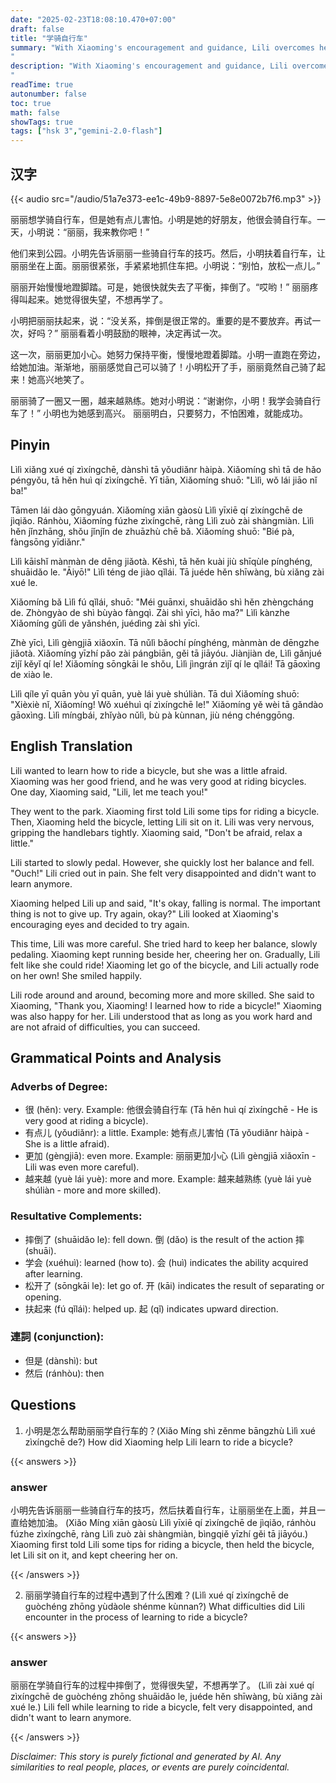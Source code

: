 ```yaml
---
date: "2025-02-23T18:08:10.470+07:00"
draft: false
title: "学骑自行车"
summary: "With Xiaoming's encouragement and guidance, Lili overcomes her fear and learns to ride a bicycle after initially struggling and falling. The story emphasizes that perseverance leads to success.
"
description: "With Xiaoming's encouragement and guidance, Lili overcomes her fear and learns to ride a bicycle after initially struggling and falling. The story emphasizes that perseverance leads to success.
"
readTime: true
autonumber: false
toc: true
math: false
showTags: true
tags: ["hsk 3","gemini-2.0-flash"]
---
```


## 汉字

{{< audio src="/audio/51a7e373-ee1c-49b9-8897-5e8e0072b7f6.mp3" >}}

丽丽想学骑自行车，但是她有点儿害怕。小明是她的好朋友，他很会骑自行车。一天，小明说：“丽丽，我来教你吧！”

他们来到公园。小明先告诉丽丽一些骑自行车的技巧。然后，小明扶着自行车，让丽丽坐在上面。丽丽很紧张，手紧紧地抓住车把。小明说：“别怕，放松一点儿。”

丽丽开始慢慢地蹬脚踏。可是，她很快就失去了平衡，摔倒了。“哎哟！” 丽丽疼得叫起来。她觉得很失望，不想再学了。

小明把丽丽扶起来，说：“没关系，摔倒是很正常的。重要的是不要放弃。再试一次，好吗？” 丽丽看着小明鼓励的眼神，决定再试一次。

这一次，丽丽更加小心。她努力保持平衡，慢慢地蹬着脚踏。小明一直跑在旁边，给她加油。渐渐地，丽丽感觉自己可以骑了！小明松开了手，丽丽竟然自己骑了起来！她高兴地笑了。

丽丽骑了一圈又一圈，越来越熟练。她对小明说：“谢谢你，小明！我学会骑自行车了！” 小明也为她感到高兴。 丽丽明白，只要努力，不怕困难，就能成功。

## Pinyin

Lìlì xiǎng xué qí zìxíngchē, dànshì tā yǒudiǎnr hàipà. Xiǎomíng shì tā de hǎo péngyǒu, tā hěn huì qí zìxíngchē. Yī tiān, Xiǎomíng shuō: "Lìlì, wǒ lái jiāo nǐ ba!"

Tāmen lái dào gōngyuán. Xiǎomíng xiān gàosù Lìlì yīxiē qí zìxíngchē de jìqiǎo. Ránhòu, Xiǎomíng fúzhe zìxíngchē, ràng Lìlì zuò zài shàngmiàn. Lìlì hěn jǐnzhāng, shǒu jǐnjǐn de zhuāzhù chē bǎ. Xiǎomíng shuō: "Bié pà, fàngsōng yīdiǎnr."

Lìlì kāishǐ mànmàn de dēng jiǎotà. Kěshì, tā hěn kuài jiù shīqùle pínghéng, shuāidǎo le. "Āiyō!" Lìlì téng de jiào qǐlái. Tā juéde hěn shīwàng, bù xiǎng zài xué le.

Xiǎomíng bǎ Lìlì fú qǐlái, shuō: "Méi guānxi, shuāidǎo shì hěn zhèngcháng de. Zhòngyào de shì bùyào fàngqì. Zài shì yīcì, hǎo ma?" Lìlì kànzhe Xiǎomíng gǔlì de yǎnshén, juédìng zài shì yīcì.

Zhè yīcì, Lìlì gèngjiā xiǎoxīn. Tā nǔlì bǎochí pínghéng, mànmàn de dēngzhe jiǎotà. Xiǎomíng yīzhí pǎo zài pángbiān, gěi tā jiāyóu. Jiànjiàn de, Lìlì gǎnjué zìjǐ kěyǐ qí le! Xiǎomíng sōngkāi le shǒu, Lìlì jìngrán zìjǐ qí le qǐlái! Tā gāoxìng de xiào le.

Lìlì qíle yī quān yòu yī quān, yuè lái yuè shúliàn. Tā duì Xiǎomíng shuō: "Xièxiè nǐ, Xiǎomíng! Wǒ xuéhuì qí zìxíngchē le!" Xiǎomíng yě wèi tā gǎndào gāoxìng. Lìlì míngbái, zhǐyào nǔlì, bù pà kùnnan, jiù néng chénggōng.

## English Translation

Lili wanted to learn how to ride a bicycle, but she was a little afraid. Xiaoming was her good friend, and he was very good at riding bicycles. One day, Xiaoming said, "Lili, let me teach you!"

They went to the park. Xiaoming first told Lili some tips for riding a bicycle. Then, Xiaoming held the bicycle, letting Lili sit on it. Lili was very nervous, gripping the handlebars tightly. Xiaoming said, "Don't be afraid, relax a little."

Lili started to slowly pedal. However, she quickly lost her balance and fell. "Ouch!" Lili cried out in pain. She felt very disappointed and didn't want to learn anymore.

Xiaoming helped Lili up and said, "It's okay, falling is normal. The important thing is not to give up. Try again, okay?" Lili looked at Xiaoming's encouraging eyes and decided to try again.

This time, Lili was more careful. She tried hard to keep her balance, slowly pedaling. Xiaoming kept running beside her, cheering her on. Gradually, Lili felt like she could ride! Xiaoming let go of the bicycle, and Lili actually rode on her own! She smiled happily.

Lili rode around and around, becoming more and more skilled. She said to Xiaoming, "Thank you, Xiaoming! I learned how to ride a bicycle!" Xiaoming was also happy for her. Lili understood that as long as you work hard and are not afraid of difficulties, you can succeed.

## Grammatical Points and Analysis

### Adverbs of Degree:

-   很 (hěn): very. Example: 他很会骑自行车 (Tā hěn huì qí zìxíngchē - He is very good at riding a bicycle).
-   有点儿 (yǒudiǎnr): a little. Example: 她有点儿害怕 (Tā yǒudiǎnr hàipà - She is a little afraid).
-   更加 (gèngjiā): even more. Example: 丽丽更加小心 (Lìlì gèngjiā xiǎoxīn - Lili was even more careful).
-   越来越 (yuè lái yuè): more and more. Example: 越来越熟练 (yuè lái yuè shúliàn - more and more skilled).

### Resultative Complements:

-   摔倒了 (shuāidǎo le): fell down. 倒 (dǎo) is the result of the action 摔 (shuāi).
-   学会 (xuéhuì): learned (how to). 会 (huì) indicates the ability acquired after learning.
-   松开了 (sōngkāi le): let go of. 开 (kāi) indicates the result of separating or opening.
-   扶起来 (fú qǐlái): helped up. 起 (qǐ) indicates upward direction.

### 連詞 (conjunction):

-  但是 (dànshì): but
-  然后 (ránhòu): then

## Questions

1.  小明是怎么帮助丽丽学自行车的？(Xiǎo Míng shì zěnme bāngzhù Lìlì xué zìxíngchē de?) How did Xiaoming help Lili learn to ride a bicycle?

{{< answers >}}

### answer
小明先告诉丽丽一些骑自行车的技巧，然后扶着自行车，让丽丽坐在上面，并且一直给她加油。
(Xiǎo Míng xiān gàosù Lìlì yīxiē qí zìxíngchē de jìqiǎo, ránhòu fúzhe zìxíngchē, ràng Lìlì zuò zài shàngmiàn, bìngqiě yīzhí gěi tā jiāyóu.)
Xiaoming first told Lili some tips for riding a bicycle, then held the bicycle, let Lili sit on it, and kept cheering her on.

{{< /answers >}}

2.  丽丽学骑自行车的过程中遇到了什么困难？(Lìlì xué qí zìxíngchē de guòchéng zhōng yùdàole shénme kùnnan?) What difficulties did Lili encounter in the process of learning to ride a bicycle?

{{< answers >}}

### answer
丽丽在学骑自行车的过程中摔倒了，觉得很失望，不想再学了。
(Lìlì zài xué qí zìxíngchē de guòchéng zhōng shuāidǎo le, juéde hěn shīwàng, bù xiǎng zài xué le.)
Lili fell while learning to ride a bicycle, felt very disappointed, and didn't want to learn anymore.

{{< /answers >}}


*Disclaimer: This story is purely fictional and generated by AI. Any similarities to real people, places, or events are purely coincidental.*